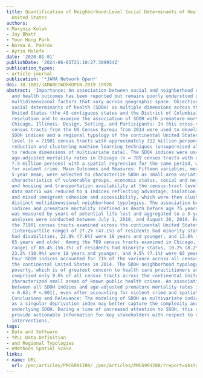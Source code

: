 ```yaml
---
title: Quantification of Neighborhood-Level Social Determinants of Health in the Continental
  United States
authors:
- Marynia Kolak
- Jay Bhatt
- Yoon Hong Park
- Norma A. Padrón
- Ayrin Molefe
date: '2020-01-01'
publishDate: '2024-06-05T21:10:27.309934Z'
publication_types:
- article-journal
publication: '*JAMA Network Open*'
doi: 10.1001/JAMANETWORKOPEN.2019.19928
abstract: 'Importance: An association between social and neighborhood characteristics
  and health outcomes has been reported but remains poorly understood owing to complex
  multidimensional factors that vary across geographic space. Objectives: To quantify
  social determinants of health (SDOH) as multiple dimensions across the continental
  United States (the 48 contiguous states and the District of Columbia) at a small-area
  resolution and to examine the association of SDOH with premature mortality within
  Chicago, Illinois. Design, Setting, and Participants: In this cross-sectional study,
  census tracts from the US Census Bureau from 2014 were used to develop multidimensional
  SDOH indices and a regional typology of the continental United States at a small-area
  level (n = 71901 census tracts with approximately 312 million persons) using dimension
  reduction and clustering machine learning techniques (unsupervised algorithms used
  to reduce dimensions of multivariate data). The SDOH indices were used to estimate
  age-adjusted mortality rates in Chicago (n = 789 census tracts with approximately
  7.5 million persons) with a spatial regression for the same period, while controlling
  for violent crime. Main Outcomes and Measures: Fifteen variables, measured as a
  5-year mean, were selected to characterize SDOH as small-area variations for demographic
  characteristics of vulnerable groups, economic status, social and neighborhood characteristics,
  and housing and transportation availability at the census-tract level. This SDOH
  data matrix was reduced to 4 indices reflecting advantage, isolation, opportunity,
  and mixed immigrant cohesion and accessibility, which were then clustered into 7
  distinct multidimensional neighborhood typologies. The association between SDOH
  indices and premature mortality (defined as death before age 75 years) in Chicago
  was measured by years of potential life lost and aggregated to a 5-year mean. Data
  analyses were conducted between July 1, 2018, and August 30, 2019. Results: Among
  the 71901 census tracts examined across the continental United States, a median
  (interquartile range) of 27.2% (47.1%) of residents had minority status, 12.1% (7.5%)
  had disabilities, 22.9% (7.6%) were 18 years and younger, and 13.6% (8.1%) were
  65 years and older. Among the 789 census tracts examined in Chicago, a median (interquartile
  range) of 80.4% (56.3%) of residents had minority status, 10.2% (8.2%) had disabilities,
  23.2% (10.9%) were 18 years and younger, and 9.5% (7.1%) were 65 years and older.
  Four SDOH indices accounted for 71% of the variance across all census tracts in
  the continental United States in 2014. The SDOH neighborhood typology of extreme
  poverty, which is of greatest concern to health care practitioners and policy advocates,
  comprised only 9.6% of all census tracts across the continental United States but
  characterized small areas of known public health crises. An association was observed
  between all SDOH indices and age-adjusted premature mortality rates in Chicago (R2
  = 0.63; P <.001), even after accounting for violent crime and spatial structures.
  Conclusions and Relevance: The modeling of SDOH as multivariate indices rather than
  as a singular deprivation index may better capture the complexity and spatial heterogeneity
  underlying SDOH. During a time of increased attention to SDOH, this analysis may
  provide actionable information for key stakeholders with respect to the focus of
  interventions.'
tags:
- Data and Software
- YPLL Data Definition
- and Regional Typologies
- eMethods Spatial Scale
links:
- name: URL
  url: /pmc/articles/PMC6991288/ /pmc/articles/PMC6991288/?report=abstract https://www.ncbi.nlm.nih.gov/pmc/articles/PMC6991288/
---
```

